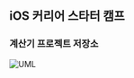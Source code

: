 ## iOS 커리어 스타터 캠프

### 계산기 프로젝트 저장소


![UML](https://user-images.githubusercontent.com/43274246/158321457-ee779a79-05b6-4689-aaf9-6b0a9498c2fd.jpg)
